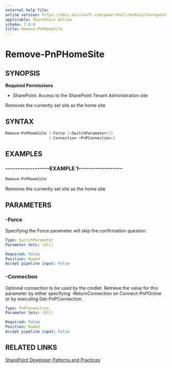 ```yaml
---
external help file:
online version: https://docs.microsoft.com/powershell/module/sharepoint-pnp/remove-pnphomesite
applicable: SharePoint Online
schema: 2.0.0
title: Remove-PnPHomeSite
---
```


# Remove-PnPHomeSite

## SYNOPSIS

**Required Permissions**

* SharePoint: Access to the SharePoint Tenant Administration site

Removes the currently set site as the home site

## SYNTAX 

```powershell
Remove-PnPHomeSite [-Force [<SwitchParameter>]]
                   [-Connection <PnPConnection>]
```

## EXAMPLES

### ------------------EXAMPLE 1------------------
```powershell
Remove-PnPHomeSite
```

Removes the currently set site as the home site

## PARAMETERS

### -Force
Specifying the Force parameter will skip the confirmation question.

```yaml
Type: SwitchParameter
Parameter Sets: (All)

Required: False
Position: Named
Accept pipeline input: False
```

### -Connection
Optional connection to be used by the cmdlet. Retrieve the value for this parameter by either specifying -ReturnConnection on Connect-PnPOnline or by executing Get-PnPConnection.

```yaml
Type: PnPConnection
Parameter Sets: (All)

Required: False
Position: Named
Accept pipeline input: False
```

## RELATED LINKS

[SharePoint Developer Patterns and Practices](https://aka.ms/sppnp)